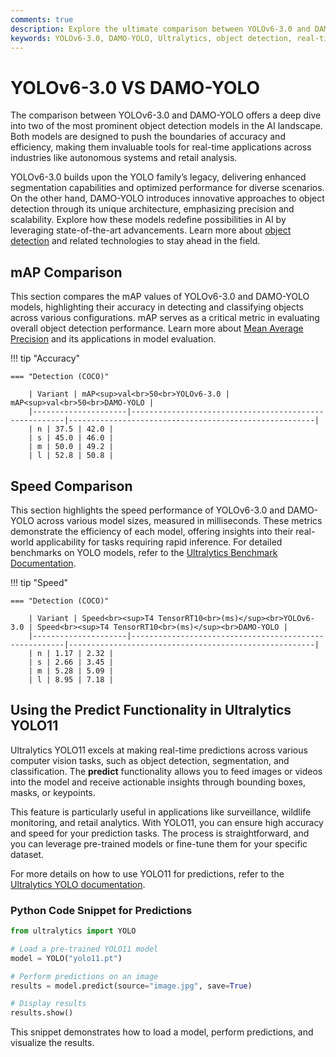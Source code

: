 ```yaml
---
comments: true
description: Explore the ultimate comparison between YOLOv6-3.0 and DAMO-YOLO, two cutting-edge object detection models. Discover their performance in real-time AI, edge AI applications, and computer vision tasks, highlighting speed, accuracy, and efficiency for your next project.
keywords: YOLOv6-3.0, DAMO-YOLO, Ultralytics, object detection, real-time AI, edge AI, computer vision, AI models comparison
---
```


# YOLOv6-3.0 VS DAMO-YOLO

The comparison between YOLOv6-3.0 and DAMO-YOLO offers a deep dive into two of the most prominent object detection models in the AI landscape. Both models are designed to push the boundaries of accuracy and efficiency, making them invaluable tools for real-time applications across industries like autonomous systems and retail analysis.

YOLOv6-3.0 builds upon the YOLO family’s legacy, delivering enhanced segmentation capabilities and optimized performance for diverse scenarios. On the other hand, DAMO-YOLO introduces innovative approaches to object detection through its unique architecture, emphasizing precision and scalability. Explore how these models redefine possibilities in AI by leveraging state-of-the-art advancements. Learn more about [object detection](https://www.ultralytics.com/glossary/object-detection) and related technologies to stay ahead in the field.

## mAP Comparison

This section compares the mAP values of YOLOv6-3.0 and DAMO-YOLO models, highlighting their accuracy in detecting and classifying objects across various configurations. mAP serves as a critical metric in evaluating overall object detection performance. Learn more about [Mean Average Precision](https://www.ultralytics.com/glossary/mean-average-precision-map) and its applications in model evaluation.

!!! tip "Accuracy"

    === "Detection (COCO)"

    	| Variant | mAP<sup>val<br>50<br>YOLOv6-3.0 | mAP<sup>val<br>50<br>DAMO-YOLO |
    	|---------------------|-------------------------------------------------------|-------------------------------------------------------|
    	| n | 37.5 | 42.0 |
    	| s | 45.0 | 46.0 |
    	| m | 50.0 | 49.2 |
    	| l | 52.8 | 50.8 |


## Speed Comparison

This section highlights the speed performance of YOLOv6-3.0 and DAMO-YOLO across various model sizes, measured in milliseconds. These metrics demonstrate the efficiency of each model, offering insights into their real-world applicability for tasks requiring rapid inference. For detailed benchmarks on YOLO models, refer to the [Ultralytics Benchmark Documentation](https://docs.ultralytics.com/reference/utils/benchmarks/).

!!! tip "Speed"

    === "Detection (COCO)"

    	| Variant | Speed<br><sup>T4 TensorRT10<br>(ms)</sup><br>YOLOv6-3.0 | Speed<br><sup>T4 TensorRT10<br>(ms)</sup><br>DAMO-YOLO |
    	|---------------------|-------------------------------------------------------|-------------------------------------------------------|
    	| n | 1.17 | 2.32 |
    	| s | 2.66 | 3.45 |
    	| m | 5.28 | 5.09 |
    	| l | 8.95 | 7.18 |

## Using the Predict Functionality in Ultralytics YOLO11

Ultralytics YOLO11 excels at making real-time predictions across various computer vision tasks, such as object detection, segmentation, and classification. The **predict** functionality allows you to feed images or videos into the model and receive actionable insights through bounding boxes, masks, or keypoints.

This feature is particularly useful in applications like surveillance, wildlife monitoring, and retail analytics. With YOLO11, you can ensure high accuracy and speed for your prediction tasks. The process is straightforward, and you can leverage pre-trained models or fine-tune them for your specific dataset.

For more details on how to use YOLO11 for predictions, refer to the [Ultralytics YOLO documentation](https://docs.ultralytics.com/guides/).

### Python Code Snippet for Predictions

```python
from ultralytics import YOLO

# Load a pre-trained YOLO11 model
model = YOLO("yolo11.pt")

# Perform predictions on an image
results = model.predict(source="image.jpg", save=True)

# Display results
results.show()
```

This snippet demonstrates how to load a model, perform predictions, and visualize the results.
